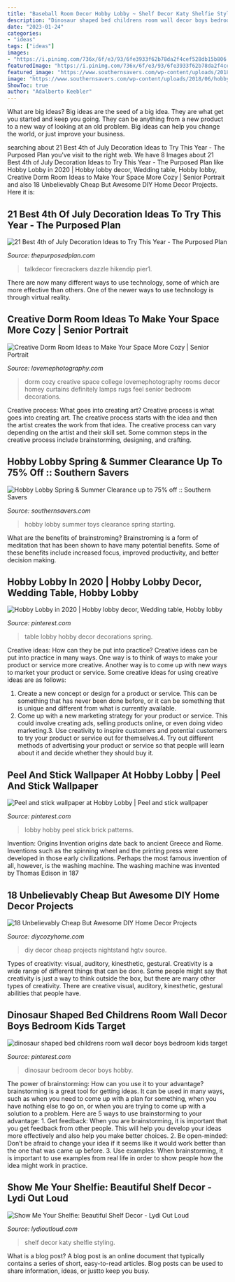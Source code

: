 ```yaml
---
title: "Baseball Room Decor Hobby Lobby ~ Shelf Decor Katy Shelfie Styling"
description: "Dinosaur shaped bed childrens room wall decor boys bedroom kids target"
date: "2023-01-24"
categories:
- "ideas"
tags: ["ideas"]
images:
- "https://i.pinimg.com/736x/6f/e3/93/6fe3933f62b78da2f4cef528db15b806.jpg"
featuredImage: "https://i.pinimg.com/736x/6f/e3/93/6fe3933f62b78da2f4cef528db15b806.jpg"
featured_image: "https://www.southernsavers.com/wp-content/uploads/2018/06/hobby-lobby-toys.jpg"
image: "https://www.southernsavers.com/wp-content/uploads/2018/06/hobby-lobby-toys.jpg"
ShowToc: true
author: "Adalberto Keebler"
---
```



What are big ideas?
Big ideas are the seed of a big idea. They are what get you started and keep you going. They can be anything from a new product to a new way of looking at an old problem. Big ideas can help you change the world, or just improve your business.

	

		
searching about 21 Best 4th of July Decoration Ideas to Try This Year - The Purposed Plan you've visit to the right web. We have 8 Images about 21 Best 4th of July Decoration Ideas to Try This Year - The Purposed Plan like Hobby Lobby in 2020 | Hobby lobby decor, Wedding table, Hobby lobby, Creative Dorm Room Ideas to Make Your Space More Cozy | Senior Portrait and also 18 Unbelievably Cheap But Awesome DIY Home Decor Projects. Here it is:
		
    
## 21 Best 4th Of July Decoration Ideas To Try This Year - The Purposed Plan

<img loading=lazy src="https://thepurposedplan.com/wp-content/uploads/2020/06/Fire-cracker-centerpiece.jpg" onerror="this.onerror=null;this.src='https://tse3.mm.bing.net/th?id=OIP.A5u9Z34wtano_j9ehL8QoAHaLF&amp;pid=15.1';" alt="21 Best 4th of July Decoration Ideas to Try This Year - The Purposed Plan">

_Source: thepurposedplan.com_

>talkdecor firecrackers dazzle hikendip pier1. 

	

There are now many different ways to use technology, some of which are more effective than others. One of the newer ways to use technology is through virtual reality.

    
## Creative Dorm Room Ideas To Make Your Space More Cozy | Senior Portrait

<img loading=lazy src="https://lovemephotography.com/wp-content/uploads/2016/09/image2-8.jpg" onerror="this.onerror=null;this.src='https://tse3.mm.bing.net/th?id=OIP.IdBGg-uNDbD4XmcYfY2IDwHaFj&amp;pid=15.1';" alt="Creative Dorm Room Ideas to Make Your Space More Cozy | Senior Portrait">

_Source: lovemephotography.com_

>dorm cozy creative space college lovemephotography rooms decor homey curtains definitely lamps rugs feel senior bedroom decorations. 

	

Creative process: What goes into creating art?
Creative process is what goes into creating art. The creative process starts with the idea and then the artist creates the work from that idea. The creative process can vary depending on the artist and their skill set. Some common steps in the creative process include brainstorming, designing, and crafting.

    
## Hobby Lobby Spring &amp; Summer Clearance Up To 75% Off :: Southern Savers

<img loading=lazy src="https://www.southernsavers.com/wp-content/uploads/2018/06/hobby-lobby-toys.jpg" onerror="this.onerror=null;this.src='https://tse4.mm.bing.net/th?id=OIP.CeHCp0vHLumsHZToAd7R_wAAAA&amp;pid=15.1';" alt="Hobby Lobby Spring &amp; Summer Clearance up to 75% off :: Southern Savers">

_Source: southernsavers.com_

>hobby lobby summer toys clearance spring starting. 

	

What are the benefits of brainstroming?
Brainstroming is a form of meditation that has been shown to have many potential benefits. Some of these benefits include increased focus, improved productivity, and better decision making.

    
## Hobby Lobby In 2020 | Hobby Lobby Decor, Wedding Table, Hobby Lobby

<img loading=lazy src="https://i.pinimg.com/736x/6f/e3/93/6fe3933f62b78da2f4cef528db15b806.jpg" onerror="this.onerror=null;this.src='https://tse2.mm.bing.net/th?id=OIP.-U5jC6a9MMvCPcmPoIx4pQHaJ3&amp;pid=15.1';" alt="Hobby Lobby in 2020 | Hobby lobby decor, Wedding table, Hobby lobby">

_Source: pinterest.com_

>table lobby hobby decor decorations spring. 

	

Creative ideas: How can they be put into practice?
Creative ideas can be put into practice in many ways. One way is to think of ways to make your product or service more creative. Another way is to come up with new ways to market your product or service. Some creative ideas for using creative ideas are as follows:
1. Create a new concept or design for a product or service. This can be something that has never been done before, or it can be something that is unique and different from what is currently available.
2. Come up with a new marketing strategy for your product or service. This could involve creating ads, selling products online, or even doing video marketing.3. Use creativity to inspire customers and potential customers to try your product or service out for themselves.4. Try out different methods of advertising your product or service so that people will learn about it and decide whether they should buy it.

    
## Peel And Stick Wallpaper At Hobby Lobby | Peel And Stick Wallpaper

<img loading=lazy src="https://i.pinimg.com/originals/b3/a3/d7/b3a3d776c78158829ea9ff1d0681370c.jpg" onerror="this.onerror=null;this.src='https://tse3.mm.bing.net/th?id=OIP.junDEVe44DOvqhqlNkM66wHaNK&amp;pid=15.1';" alt="Peel and stick wallpaper at Hobby Lobby | Peel and stick wallpaper">

_Source: pinterest.com_

>lobby hobby peel stick brick patterns. 

	

Invention: Origins
Invention origins date back to ancient Greece and Rome. Inventions such as the spinning wheel and the printing press were developed in those early civilizations. Perhaps the most famous invention of all, however, is the washing machine. The washing machine was invented by Thomas Edison in 187
    
## 18 Unbelievably Cheap But Awesome DIY Home Decor Projects

<img loading=lazy src="https://diycozyhome.com/wp-content/uploads/2016/06/Nightstand-1.jpg" onerror="this.onerror=null;this.src='https://tse2.mm.bing.net/th?id=OIP.bfnG9aHTDYH408p8ye5o7wHaOs&amp;pid=15.1';" alt="18 Unbelievably Cheap But Awesome DIY Home Decor Projects">

_Source: diycozyhome.com_

>diy decor cheap projects nightstand hgtv source. 

	

Types of creativity: visual, auditory, kinesthetic, gestural.
Creativity is a wide range of different things that can be done. Some people might say that creativity is just a way to think outside the box, but there are many other types of creativity. There are creative visual, auditory, kinesthetic, gestural abilities that people have.

    
## Dinosaur Shaped Bed Childrens Room Wall Decor Boys Bedroom Kids Target

<img loading=lazy src="https://i.pinimg.com/736x/ef/81/17/ef811713d052f8effc45b36f123a2b97.jpg" onerror="this.onerror=null;this.src='https://tse3.mm.bing.net/th?id=OIP.kGY2I7hQQ8Att8JVll8RgQHaFj&amp;pid=15.1';" alt="dinosaur shaped bed childrens room wall decor boys bedroom kids target">

_Source: pinterest.com_

>dinosaur bedroom decor boys hobby. 

	

The power of brainstorming: How can you use it to your advantage?
brainstorming is a great tool for getting ideas. It can be used in many ways, such as when you need to come up with a plan for something, when you have nothing else to go on, or when you are trying to come up with a solution to a problem. Here are 5 ways to use brainstorming to your advantage: 1. Get feedback: When you are brainstorming, it is important that you get feedback from other people. This will help you develop your ideas more effectively and also help you make better choices. 2. Be open-minded: Don’t be afraid to change your idea if it seems like it would work better than the one that was came up before. 3. Use examples: When brainstorming, it is important to use examples from real life in order to show people how the idea might work in practice. 
    
## Show Me Your Shelfie: Beautiful Shelf Decor - Lydi Out Loud

<img loading=lazy src="http://lydioutloud.com/wp-content/uploads/2016/08/made-by-katy-blog.jpg" onerror="this.onerror=null;this.src='https://tse3.mm.bing.net/th?id=OIP.rNnJseDDkxXt3K_3i_fu7gDIEs&amp;pid=15.1';" alt="Show Me Your Shelfie: Beautiful Shelf Decor - Lydi Out Loud">

_Source: lydioutloud.com_

>shelf decor katy shelfie styling. 

	

What is a blog post?
A blog post is an online document that typically contains a series of short, easy-to-read articles. Blog posts can be used to share information, ideas, or justto keep you busy.


